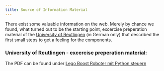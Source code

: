 ```yaml
---
title: Source of Information Material
---
```


There exist some valuable information on the web. Merely by chance we found, what turned out to be the starting point, excercise preperation material of the [University of Reutlingen](https://www.reutlingen-university.de/en/) (in German only) that described the first small steps to get a feeling for the components.

### University of Reutlingen - excercise preperation material:
The PDF can be found under [Lego Boost Roboter mit Python steuern](https://www.tec.reutlingen-university.de/fileadmin/user_upload/Fakultaet_TEC/LegoBoostPython_V3_180618.pdf)